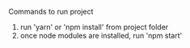Commands to run project

1. run 'yarn' or 'npm install' from project folder
2. once node modules are installed, run 'npm start'
